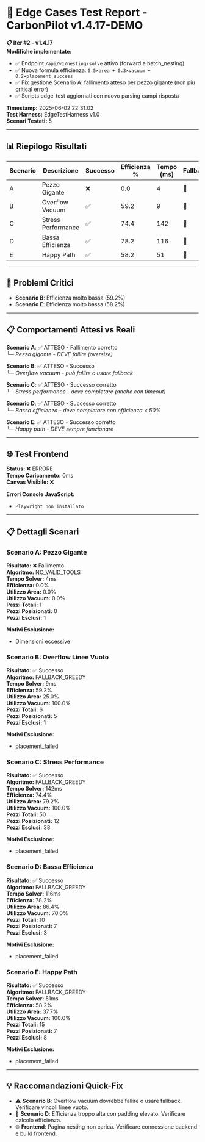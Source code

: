 # 🧪 Edge Cases Test Report - CarbonPilot v1.4.17-DEMO

**📋 Iter #2 – v1.4.17**  
**Modifiche implementate:**
- ✅ Endpoint `/api/v1/nesting/solve` attivo (forward a batch_nesting)
- ✅ Nuova formula efficienza: `0.5×area + 0.3×vacuum + 0.2×placement_success`  
- ✅ Fix gestione Scenario A: fallimento atteso per pezzo gigante (non più critical error)
- ✅ Scripts edge-test aggiornati con nuovo parsing campi risposta

**Timestamp:** 2025-06-02 22:31:02  
**Test Harness:** EdgeTestHarness v1.0  
**Scenari Testati:** 5

---

## 📊 Riepilogo Risultati

| Scenario | Descrizione | Successo | Efficienza % | Tempo (ms) | Fallback | Pezzi Pos. | Pezzi Escl. |
|----------|-------------|----------|--------------|------------|----------|------------|-------------|
| A | Pezzo Gigante | ❌ | 0.0 | 4 | 🚀 | 0 | 1 |
| B | Overflow Vacuum | ✅ | 59.2 | 9 | 🔄 | 5 | 1 |
| C | Stress Performance | ✅ | 74.4 | 142 | 🔄 | 12 | 38 |
| D | Bassa Efficienza | ✅ | 78.2 | 116 | 🔄 | 7 | 3 |
| E | Happy Path | ✅ | 58.2 | 51 | 🔄 | 7 | 8 |

---

## 🔴 Problemi Critici

- **Scenario B**: Efficienza molto bassa (59.2%)
- **Scenario E**: Efficienza molto bassa (58.2%)

---

## 📋 Comportamenti Attesi vs Reali

**Scenario A**: ✅ ATTESO - Fallimento corretto  
└─ *Pezzo gigante - DEVE fallire (oversize)*  

**Scenario B**: ✅ ATTESO - Successo  
└─ *Overflow vacuum - può fallire o usare fallback*  

**Scenario C**: ✅ ATTESO - Successo corretto  
└─ *Stress performance - deve completare (anche con timeout)*  

**Scenario D**: ✅ ATTESO - Successo corretto  
└─ *Bassa efficienza - deve completare con efficienza < 50%*  

**Scenario E**: ✅ ATTESO - Successo corretto  
└─ *Happy path - DEVE sempre funzionare*  


---

## 🌐 Test Frontend

**Status:** ❌ ERRORE  
**Tempo Caricamento:** 0ms  
**Canvas Visibile:** ❌  

**Errori Console JavaScript:**
- `Playwright non installato`

---

## 📋 Dettagli Scenari

### Scenario A: Pezzo Gigante

**Risultato:** ❌ Fallimento  
**Algoritmo:** NO_VALID_TOOLS  
**Tempo Solver:** 4ms  
**Efficienza:** 0.0%  
**Utilizzo Area:** 0.0%  
**Utilizzo Vacuum:** 0.0%  
**Pezzi Totali:** 1  
**Pezzi Posizionati:** 0  
**Pezzi Esclusi:** 1  

**Motivi Esclusione:**
- Dimensioni eccessive

### Scenario B: Overflow Linee Vuoto

**Risultato:** ✅ Successo  
**Algoritmo:** FALLBACK_GREEDY  
**Tempo Solver:** 9ms  
**Efficienza:** 59.2%  
**Utilizzo Area:** 25.0%  
**Utilizzo Vacuum:** 100.0%  
**Pezzi Totali:** 6  
**Pezzi Posizionati:** 5  
**Pezzi Esclusi:** 1  

**Motivi Esclusione:**
- placement_failed

### Scenario C: Stress Performance

**Risultato:** ✅ Successo  
**Algoritmo:** FALLBACK_GREEDY  
**Tempo Solver:** 142ms  
**Efficienza:** 74.4%  
**Utilizzo Area:** 79.2%  
**Utilizzo Vacuum:** 100.0%  
**Pezzi Totali:** 50  
**Pezzi Posizionati:** 12  
**Pezzi Esclusi:** 38  

**Motivi Esclusione:**
- placement_failed

### Scenario D: Bassa Efficienza

**Risultato:** ✅ Successo  
**Algoritmo:** FALLBACK_GREEDY  
**Tempo Solver:** 116ms  
**Efficienza:** 78.2%  
**Utilizzo Area:** 86.4%  
**Utilizzo Vacuum:** 70.0%  
**Pezzi Totali:** 10  
**Pezzi Posizionati:** 7  
**Pezzi Esclusi:** 3  

**Motivi Esclusione:**
- placement_failed

### Scenario E: Happy Path

**Risultato:** ✅ Successo  
**Algoritmo:** FALLBACK_GREEDY  
**Tempo Solver:** 51ms  
**Efficienza:** 58.2%  
**Utilizzo Area:** 37.7%  
**Utilizzo Vacuum:** 100.0%  
**Pezzi Totali:** 15  
**Pezzi Posizionati:** 7  
**Pezzi Esclusi:** 8  

**Motivi Esclusione:**
- placement_failed

---

## 💡 Raccomandazioni Quick-Fix

- ⚠️  **Scenario B**: Overflow vacuum dovrebbe fallire o usare fallback. Verificare vincoli linee vuoto.
- 🎯 **Scenario D**: Efficienza troppo alta con padding elevato. Verificare calcolo efficienza.
- 🌐 **Frontend**: Pagina nesting non carica. Verificare connessione backend e build frontend.
